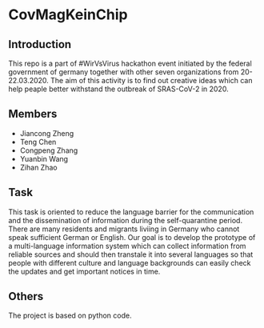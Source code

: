 # CovMagKeinChip
## Introduction
This repo is a part of #WirVsVirus hackathon event initiated by the federal government of germany together with other seven organizations from 20-22.03.2020.
The aim of this activity is to find out creative ideas which can help peaple better withstand the outbreak of SRAS-CoV-2 in 2020.
## Members
- Jiancong Zheng
- Teng Chen
- Congpeng Zhang
- Yuanbin Wang
- Zihan Zhao
## Task
This task is oriented to reduce the language barrier for the communication and the dissemination of information during the self-quarantine period. There are many residents and migrants liviing in Germany who cannot speak sufficient German or English. Our goal is to develop the prototype of a multi-language information system which can collect information from reliable sources and should then transtale it into several languages so that people with different culture and language backgrounds can easily check the updates and get important notices in time.
## Others
The project is based on python code.
